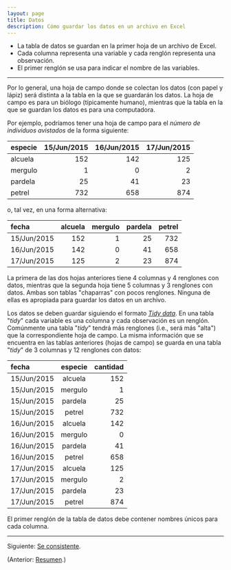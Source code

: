 ```yaml
---
layout: page
title: Datos
description: Cómo guardar los datos en un archivo en Excel
---
```


- La tabla de datos se guardan en la primer hoja de un archivo de Excel.
- Cada columna representa una variable y cada renglón representa una observación.
- El primer renglón se usa para indicar el nombre de las variables.

---

Por lo general, una hoja de campo donde se colectan los datos (con papel y lápiz) será distinta a la tabla en la que se guardarán los datos. La hoja de campo es para un biólogo (típicamente humano), mientras que la tabla en la que se guardan los datos es para una computadora.

Por ejemplo, podríamos tener una hoja de campo para el _número de individuos avistados_ de la forma siguiente:

especie | 15/Jun/2015 | 16/Jun/2015 | 17/Jun/2015
:-------|------------:|------------:|-----------:
alcuela |         152 |         142 |        125
mergulo |           1 |           0 |          2
pardela |          25 |          41 |         23
petrel  |         732 |         658 |        874

o, tal vez, en una forma alternativa:

fecha       | alcuela | mergulo | pardela | petrel
:-----------|--------:|--------:|--------:|------:
15/Jun/2015 |     152 | 1       | 25      |   732
16/Jun/2015 |     142 | 0       | 41      |   658
17/Jun/2015 |     125 | 2       | 23      |   874

La primera de las dos hojas anteriores tiene 4 columnas y 4 renglones con datos, mientras que la segunda hoja tiene 5 columnas y 3 renglones con datos. Ambas son tablas "chaparras" con pocos renglones. Ninguna de ellas es apropiada para guardar los datos en un archivo.

Los datos se deben guardar siguiendo el formato [_Tidy data_](http://dx.doi.org/10.18637/jss.v059.i10). En una tabla "_tidy_" cada variable es una columna y cada observación es un renglón. Comúnmente una tabla "_tidy_" tendrá más renglones (i.e., será más "alta") que la correspondiente hoja de campo. La misma información que se encuentra en las tablas anteriores (hojas de campo) se guarda en una tabla "_tidy_" de 3 columnas y 12 renglones con datos:

fecha       | especie | cantidad
:-----------|:-------:|--------:
15/Jun/2015 | alcuela |     152
15/Jun/2015 | mergulo |       1
15/Jun/2015 | pardela |      25
15/Jun/2015 | petrel  |     732
16/Jun/2015 | alcuela |     142
16/Jun/2015 | mergulo |       0
16/Jun/2015 | pardela |      41
16/Jun/2015 | petrel  |     658
17/Jun/2015 | alcuela |     125
17/Jun/2015 | mergulo |       2
17/Jun/2015 | pardela |      23
17/Jun/2015 | petrel  |     874

El primer renglón de la tabla de datos debe contener nombres únicos para cada columna.

---

Siguiente: [Se consistente](consistencia.html).

(Anterior: [Resumen](resumen.html).)

